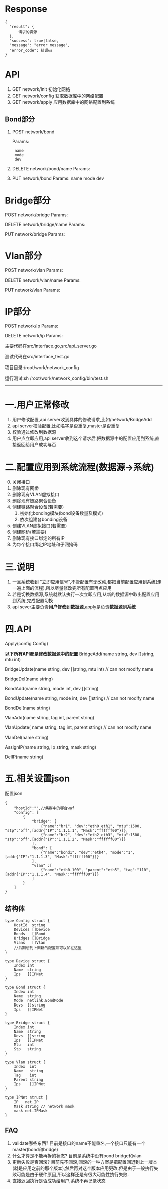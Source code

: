 # Response
```
{
  "result": {
      请求的资源
  },
  "success": true|false,
  "message": "error message",
  "error_code": 错误码
}
```

# API
1. GET network/init 初始化网络
2. GET network/config 获取数据库中的网络配置
3. GET network/apply 应用数据库中的网络配置到系统

## Bond部分
1. POST network/bond

    Params:

        name
        mode
        dev


2. DELETE network/bond/name
Params:

3. PUT network/bond
Params:
name
mode
dev

# Bridge部分
POST network/bridge
Params:

DELETE network/bridge/name
Params:

PUT network/bridge
Params:

# Vlan部分
POST network/vlan
Params:

DELETE network/vlan/name
Params:

PUT network/vlan
Params:

# IP部分
POST network/ip
Params:

DELETE network/ip
Params:

主要代码在src/interface.go,src/api_server.go

测试代码在src/interface_test.go

项目目录:/root/work/network_config

运行测试:sh /root/work/network_config/bin/test.sh
***
# 一.用户正常修改
1. 用户修改配置,api server收到具体的修改请求,比如/network/BridgeAdd
2. api server校验配置,比如名字是否重复,master是否重复
3. 校验通过修改到数据源
4. 用户点立即应用,api server收到这个请求后,把数据源中的配置应用到系统,直接返回给用户成功与否

# 二.配置应用到系统流程(数据源->系统)
0. 关闭接口
1. 删除现有网桥
2. 删除现有VLAN虚拟接口
3. 删除现有链路聚合设备
4. 创建链路聚合设备(若需要)
    1. 初始化bonding模块(bond设备数量及模式)
    2. 依次组建各bonding设备
5. 创建VLAN虚拟接口(若需要)
6. 创建网桥(若需要)
7. 删除现有接口绑定的所有IP
8. 为每个接口绑定IP地址和子网掩码

# 三.说明
1. 一旦系统收到 "立即应用信号",不管配置有无改动,都把当前配置应用到系统(走一遍上面的流程),所以尽量修改完所有配置再点应用
2. 若是切换数据源,系统就默认执行一次立即应用,从新的数据源中取出配置应用到系统,完成配置切换
3. api sever主要负责**用户修改**到**数据源**,apply是负责**数据源**到**系统**

# 四.API
Apply(config Config)

**以下所有API都是修改数据源中的配置**
BridgeAdd(name string, dev []string, mtu int)

BridgeUpdate(name string, dev []string, mtu int) // can not modify name

BridgeDel(name string)

BondAdd(name string, mode int, dev []string)

BondUpdate(name string, mode int, dev []string) // can not modify name

BondDel(name string)

VlanAdd(name string, tag int, parent string)

VlanUpdate( name string, tag int, parent string) // can not modify name

VlanDel(name string)

AssignIP(name string, ip string, mask string)

DelIP(name string)

# 五.相关设置json
配置json
```
{
    "hostId":"",//集群中的哪台waf
    "config": [
        {
            "bridge": [
                {"name":"br1", "dev":"eth0 eth1", "mtu":1500, "stp":"off",[addr{"IP":"1.1.1.1", "Mask":"ffffff00"}]},
                {"name":"br2", "dev":"eth2 eth3", "mtu":1500, "stp":"off",[addr{"IP":"1.1.1.2", "Mask":"ffffff00"}]}        
            ],
            "bond": [
                {"name":"bond1", "dev":"eth4", "mode":"1",[addr{"IP":"1.1.1.3", "Mask":"ffffff00"}]}
            ],
            "vlan" :[
                {"name":"eth0.100", "parent":"eth5", "tag":"110",[addr{"IP":"1.1.1.4", "Mask":"ffffff00"}]}
            ]
        }
    ]
}
```

## 结构体
```
type Config struct {
	HostId  string
	Devices []Device
	Bonds   []Bond
	Bridges []Bridge
	Vlans   []Vlan
	//后期想到上面新的配置项可以加在这里
}

type Device struct {
	Index int
	Name  string
	Ips   []IPNet
}

type Bond struct {
	Index int
	Name  string
	Mode  netlink.BondMode
	Devs  []string
	Ips   []IPNet
}

type Bridge struct {
	Index int
	Name  string
	Devs  []string
	Ips   []IPNet
	Mtu   int
	Stp   string
}

type Vlan struct {
	Index  int
	Name   string
	Tag    int
	Parent string
	Ips    []IPNet
}

type IPNet struct {
	IP   net.IP
	Mask string // network mask
	mask net.IPMask
}
```

## FAQ
1. validate哪些东西? 目前是接口的name不能重名,一个接口只能有一个master(bond和bridge)
2. 什么才算是不能再拆的状态? 目前是系统中没有bond bridge和vlan
3. 更新失败是否回滚? 目前先不回滚,回滚的一种方案是把配置回退到上一版本(就是应用之前的那个版本),然后再对这个版本应用更改.但是由于一般执行失败可能是由于硬件原因,所以这样还是有很大可能性执行失败.
4. 直接返回执行是否成功给用户,系统不再记录状态